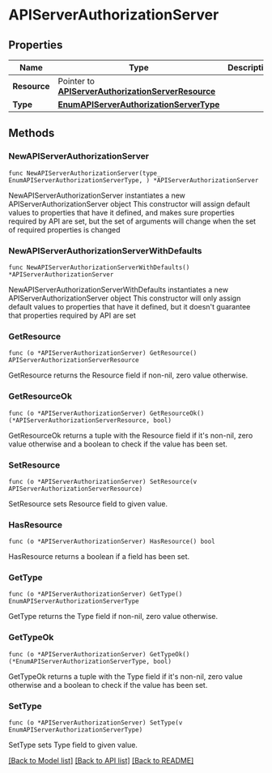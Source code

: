 # APIServerAuthorizationServer

## Properties

Name | Type | Description | Notes
------------ | ------------- | ------------- | -------------
**Resource** | Pointer to [**APIServerAuthorizationServerResource**](APIServerAuthorizationServerResource.md) |  | [optional] 
**Type** | [**EnumAPIServerAuthorizationServerType**](EnumAPIServerAuthorizationServerType.md) |  | 

## Methods

### NewAPIServerAuthorizationServer

`func NewAPIServerAuthorizationServer(type_ EnumAPIServerAuthorizationServerType, ) *APIServerAuthorizationServer`

NewAPIServerAuthorizationServer instantiates a new APIServerAuthorizationServer object
This constructor will assign default values to properties that have it defined,
and makes sure properties required by API are set, but the set of arguments
will change when the set of required properties is changed

### NewAPIServerAuthorizationServerWithDefaults

`func NewAPIServerAuthorizationServerWithDefaults() *APIServerAuthorizationServer`

NewAPIServerAuthorizationServerWithDefaults instantiates a new APIServerAuthorizationServer object
This constructor will only assign default values to properties that have it defined,
but it doesn't guarantee that properties required by API are set

### GetResource

`func (o *APIServerAuthorizationServer) GetResource() APIServerAuthorizationServerResource`

GetResource returns the Resource field if non-nil, zero value otherwise.

### GetResourceOk

`func (o *APIServerAuthorizationServer) GetResourceOk() (*APIServerAuthorizationServerResource, bool)`

GetResourceOk returns a tuple with the Resource field if it's non-nil, zero value otherwise
and a boolean to check if the value has been set.

### SetResource

`func (o *APIServerAuthorizationServer) SetResource(v APIServerAuthorizationServerResource)`

SetResource sets Resource field to given value.

### HasResource

`func (o *APIServerAuthorizationServer) HasResource() bool`

HasResource returns a boolean if a field has been set.

### GetType

`func (o *APIServerAuthorizationServer) GetType() EnumAPIServerAuthorizationServerType`

GetType returns the Type field if non-nil, zero value otherwise.

### GetTypeOk

`func (o *APIServerAuthorizationServer) GetTypeOk() (*EnumAPIServerAuthorizationServerType, bool)`

GetTypeOk returns a tuple with the Type field if it's non-nil, zero value otherwise
and a boolean to check if the value has been set.

### SetType

`func (o *APIServerAuthorizationServer) SetType(v EnumAPIServerAuthorizationServerType)`

SetType sets Type field to given value.



[[Back to Model list]](../README.md#documentation-for-models) [[Back to API list]](../README.md#documentation-for-api-endpoints) [[Back to README]](../README.md)


